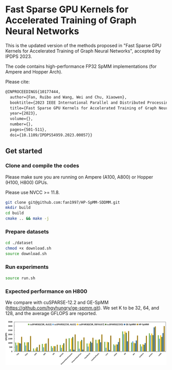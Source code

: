# Fast Sparse GPU Kernels for Accelerated Training of Graph Neural Networks

This is the updated version of the methods proposed  in "Fast Sparse GPU Kernels for Accelerated Training of Graph Neural Networks", accepted by IPDPS 2023. 

The code contains high-performance FP32 SpMM implementations (for Ampere and Hopper Arch). 

Please cite:

```tex
@INPROCEEDINGS{10177444,
  author={Fan, Ruibo and Wang, Wei and Chu, Xiaowen},
  booktitle={2023 IEEE International Parallel and Distributed Processing Symposium (IPDPS)}, 
  title={Fast Sparse GPU Kernels for Accelerated Training of Graph Neural Networks}, 
  year={2023},
  volume={},
  number={},
  pages={501-511},
  doi={10.1109/IPDPS54959.2023.00057}}
```

## Get started

### Clone and compile the codes

Please make sure you are running on Ampere (A100, A800) or Hopper (H100, H800) GPUs.

Please use NVCC >= 11.8.

```bash
git clone git@github.com:fan1997/HP-SpMM-SDDMM.git
mkdir build
cd build
cmake .. && make -j
```

### Prepare datasets

```bash
cd ./dataset
chmod +x download.sh
source download.sh
```

### Run experiments

```bash
source run.sh
```

### Expected performance on H800

We compare with cuSPARSE-12.2 and GE-SpMM (https://github.com/hgyhungry/ge-spmm.git). We set K to be 32, 64, and 128, and the average GFLOPS are reported.

![](result_h800-1704017465770.png)